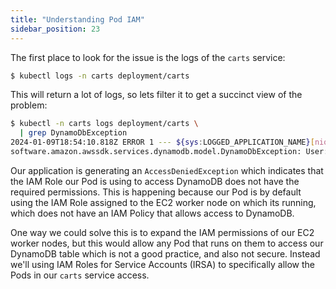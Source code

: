 ```yaml
---
title: "Understanding Pod IAM"
sidebar_position: 23
---
```


The first place to look for the issue is the logs of the `carts` service:

```bash
$ kubectl logs -n carts deployment/carts
```

This will return a lot of logs, so lets filter it to get a succinct view of the problem:

```bash
$ kubectl -n carts logs deployment/carts \
  | grep DynamoDbException
2024-01-09T18:54:10.818Z ERROR 1 --- ${sys:LOGGED_APPLICATION_NAME}[nio-8080-exec-1] o.a.c.c.C.[.[.[.[dispatcherServlet]      : Servlet.service() for servlet [dispatcherServlet] in context with path [] threw exception [Request processing failed: software.amazon.awssdk.services.dynamodb.model.DynamoDbException: User: arn:aws:sts::1234567890:assumed-role/eksctl-eks-workshop-nodegroup-defa-NodeInstanceRole-vniVa7QtGHXO/i-075976199b049a358 is not authorized to perform: dynamodb:Query on resource: arn:aws:dynamodb:us-west-2:1234567890:table/eks-workshop-carts/index/idx_global_customerId because no identity-based policy allows the dynamodb:Query action (Service: DynamoDb, Status Code: 400, Request ID: QEQBV8R44MI1DSRQFGIAAAOS8FVV4KQNSO5AEMVJF66Q9ASUAAJG)] with root cause
software.amazon.awssdk.services.dynamodb.model.DynamoDbException: User: arn:aws:sts::1234567890:assumed-role/eksctl-eks-workshop-nodegroup-defa-NodeInstanceRole-vniVa7QtGHXO/i-075976199b049a358 is not authorized to perform: dynamodb:Query on resource: arn:aws:dynamodb:us-west-2:1234567890:table/eks-workshop-carts/index/idx_global_customerId because no identity-based policy allows the dynamodb:Query action (Service: DynamoDb, Status Code: 400, Request ID: QEQBV8R44MI1DSRQFGIAAAOS8FVV4KQNSO5AEMVJF66Q9ASUAAJG)
```

Our application is generating an `AccessDeniedException` which indicates that the IAM Role our Pod is using to access DynamoDB does not have the required permissions. This is happening because our Pod is by default using the IAM Role assigned to the EC2 worker node on which its running, which does not have an IAM Policy that allows access to DynamoDB.

One way we could solve this is to expand the IAM permissions of our EC2 worker nodes, but this would allow any Pod that runs on them to access our DynamoDB table which is not a good practice, and also not secure. Instead we'll using IAM Roles for Service Accounts (IRSA) to specifically allow the Pods in our `carts` service access.
